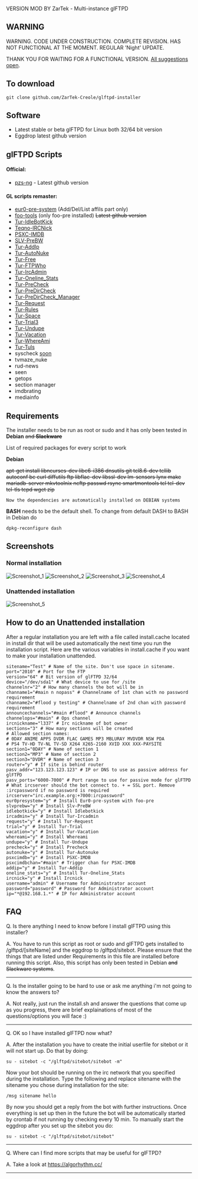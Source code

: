 VERSION MOD BY ZarTek - Multi-instance glFTPD

## WARNING
WARNING. CODE UNDER CONSTRUCTION. COMPLETE REVISION. HAS NOT FUNCTIONAL AT THE MOMENT. REGULAR 'Night' UPDATE.

THANK YOU FOR WAITING FOR A FUNCTIONAL VERSION. 
[All suggestions open](github.com/ZarTek-Creole/glftpd-installer/pulls).

## To download
``` 
git clone github.com/ZarTek-Creole/glftpd-installer
```

## Software
* Latest stable or beta glFTPD for Linux both 32/64 bit version
* Eggdrop latest github version


## glFTPD Scripts
#### Official:
* [pzs-ng](https://github.com/pzs-ng/pzs-ng) - Latest github version 
#### GL scripts remaster:

* [eur0-pre-system](github.com/ZarTek-Creole/eur0-pre-system) (Add/Del/List affils part only)
* [foo-tools](github.com/ZarTek-Creole/Foo-Tools) (only foo-pre installed) ~~Latest github version~~
* [Tur-IdleBotKick](github.com/ZarTek-Creole/Tur-IdleBotKick)
* [Teqno-IRCNick](github.com/ZarTek-Creole/Teqno-IRCNick)
* [PSXC-IMDB](github.com/ZarTek-Creole/PSXC-IMDB)
* [SLV-PreBW](github.com/ZarTek-Creole/SLV-PreBW)
* [Tur-AddIp](github.com/ZarTek-Creole/Tur-AddIp)
* [Tur-AutoNuke](github.com/ZarTek-Creole/Tur-AutoNuke)
* [Tur-Free](github.com/ZarTek-Creole/Tur-Free)
* [Tur-FTPWho](github.com/ZarTek-Creole/Tur-FTPWho)
* [Tur-IrcAdmin](github.com/ZarTek-Creole/Tur-IrcAdmin)
* [Tur-Oneline_Stats](github.com/ZarTek-Creole/Tur-Oneline_Stats)
* [Tur-PreCheck](github.com/ZarTek-Creole/Tur-PreCheck)
* [Tur-PreDirCheck](github.com/ZarTek-Creole/Tur-PreDirCheck)
* [Tur-PreDirCheck_Manager](github.com/ZarTek-Creole/Tur-PreDirCheck_Manager)
* [Tur-Request](github.com/ZarTek-Creole/Tur-Request)
* [Tur-Rules](github.com/ZarTek-Creole/Tur-Rules)
* [Tur-Space](github.com/ZarTek-Creole/Tur-Space)
* [Tur-Trial3](github.com/ZarTek-Creole/Tur-Trial3)
* [Tur-Undupe](github.com/ZarTek-Creole/Tur-Undupe)
* [Tur-Vacation](github.com/ZarTek-Creole/Tur-Vacation)
* [Tur-WhereAmi](github.com/ZarTek-Creole/Tur-WhereAmi)
* [Tur-Tuls](github.com/ZarTek-Creole/Tur-Tuls)
* syscheck [soon](github.com/ZarTek-Creole/Teqno-SYSCheck)
* tvmaze_nuke
* rud-news
* seen
* getops
* section manager
* imdbrating
* mediainfo



## Requirements
The installer needs to be run as root or sudo and it has only been tested in **Debian** ~~and **Slackware**~~

List of required packages for every script to work

**Debian**

~~apt-get install libncurses-dev libc6-i386 dnsutils git tcl8.6-dev tcllib autoconf bc curl diffutils ftp libflac-dev libssl-dev lm-sensors lynx make mariadb-server mkvtoolnix ncftp passwd rsync smartmontools tcl tcl-dev tcl-tls tcpd wget zip~~
``` 
Now the dependencies are automatically installed on DEBIAN systems
``` 

**BASH** needs to be the default shell. To change from default DASH to BASH in Debian do 
``` 
dpkg-reconfigure dash
``` 
## Screenshots

### Normal installation

![Screenshot_1](https://user-images.githubusercontent.com/36924638/64728657-c9cb9700-d4db-11e9-9878-1c72595d7ccf.png)
![Screenshot_2](https://user-images.githubusercontent.com/36924638/64728658-c9cb9700-d4db-11e9-9694-e389735e407e.png)
![Screenshot_3](https://user-images.githubusercontent.com/36924638/64728659-ca642d80-d4db-11e9-9e1f-aeed185d02de.png)
![Screenshot_4](https://user-images.githubusercontent.com/36924638/64728660-ca642d80-d4db-11e9-9736-32d804b527cf.png)

### Unattended installation

![Screenshot_5](https://user-images.githubusercontent.com/36924638/64728661-ca642d80-d4db-11e9-8c1f-6da2ce4b7f8c.png)

## How to do an Unattended installation

After a regular installation you are left with a file called install.cache located in install dir that will be used automatically the next time you run the installation script. Here are the various variables in install.cache if you want to make your installation unattended.

```
sitename="Test" # Name of the site. Don't use space in sitename. 
port="2010" # Port for the FTP
version="64" # Bit version of glFTPD 32/64
device="/dev/sda1" # What device to use for /site
channelnr="2" # How many channels the bot will be in
channame1="#main n nopass" # Channelname of 1st chan with no password requirement
channame2="#flood y testing" # Channelname of 2nd chan with password requirement
announcechannels="#main #flood" # Announce channels
channelops="#main" # Ops channel 
ircnickname="l337" # Irc nickname of bot owner
sections="3" # How many sections will be created
# Allowed section names: 
# 0DAY ANIME APPS DVDR FLAC GAMES MP3 MBLURAY MVDVDR NSW PDA 
# PS4 TV-HD TV-NL TV-SD X264 X265-2160 XVID XXX XXX-PAYSITE
section1="0DAY" # Name of section 1
section2="MP3" # Name of section 2
section3="DVDR" # Name of section 3 
router="y" # If site is behind router
pasv_addr="123.123.123.123" # IP or DNS to use as passive address for glFTPD
pasv_ports="6000-7000" # Port range to use for passive mode for glFTPD
# What ircserver should the bot connect to. + = SSL port. Remove :ircpassword if no password is required
ircserver="irc.example.org:+7000:ircpassword" 
eur0presystem="y" # Install Eur0-pre-system with foo-pre
slvprebw="y" # Install Slv-PreBW
idlebotkick="y" # Install Idlebotkick
ircadmin="y" # Install Tur-Ircadmin
request="y" # Install Tur-Request
trial="y" # Install Tur-Trial
vacation="y" # Install Tur-Vacation
whereami="y" # Install Whereami
undupe="y" # Install Tur-Undupe
precheck="y" # Install Precheck
autonuke="y" # Install Tur-Autonuke
psxcimdb="y" # Install PSXC-IMDB
psxcimdbchan="#main" # Trigger chan for PSXC-IMDB
addip="y" # Install Tur-Addip
oneline_stats="y" # Install Tur-Oneline_Stats
ircnick="y" # Install Ircnick
username="admin" # Username for Administrator account
password="password" # Password for Administrator account
ip="*@192.168.1.*" # IP for Administrator account
```

## FAQ
Q. Is there anything I need to know before I install glFTPD using this installer?

A. You have to run this script as root or sudo and glFTPD gets installed to /glftpd/[siteName] and the eggdrop to /glftpd/sitebot.
Please  ensure that the things that are listed under Requirements in this file are installed before running this script.
   Also, this script has only been tested in Debian ~~and Slackware systems~~.

-------------------------------------------------------------------------------

Q. Is the installer going to be hard to use or ask me anything i'm not going to know the answers to?

A. Not really, just run the install.sh and answer the questions that come up as you progress,
   there are brief explainations of most of the questions/options you will face :)

-------------------------------------------------------------------------------

Q. OK so I have installed glFTPD now what?

A. After the installation you have to create the initial userfile for sitebot or it will not start up.
   Do that by doing:
   ```
   su - sitebot -c "/glftpd/sitebot/sitebot -m"
   ```
   Now your bot should be running on the irc network that you specified during the installation. Type the following and 
   replace sitename with the sitename you chose during installation for the site:
   ```
   /msg sitename hello
   ```
   By now you should get a reply from the bot with further instructions. Once everything is set up then in the future the 
   bot will be automatically started by crontab if not running by checking every 10 min. To manually start the eggdrop after 
   you set up the sitebot you do:
   ```
   su - sitebot -c "/glftpd/sitebot/sitebot"
   ```

-------------------------------------------------------------------------------

Q. Where can I find more scripts that may be useful for glFTPD?

A. Take a look at https://algorhythm.cc/

-------------------------------------------------------------------------------
